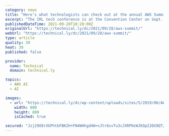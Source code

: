 ```yaml
---
category: news
title: "Here’s what technologists can check out at the annual AWS Summit in DC"
excerpt: "The IRL tech conference is at the Convention Center on Sept. 28-29. On the agenda: speakers from PBS and Blackboard, as well as different level tracks based on attendee experience."
publishedDateTime: 2021-09-28T18:28:00Z
originalUrl: "https://technical.ly/dc/2021/09/28/aws-summit/"
webUrl: "https://technical.ly/dc/2021/09/28/aws-summit/"
type: article
quality: 39
heat: 39
published: false

provider:
  name: Technical
  domain: technical.ly

topics:
  - AWS AI
  - AI

images:
  - url: "https://technical.ly/dc/wp-content/uploads/sites/5/2019/06/AWS-public-sector-summit.jpg"
    width: 800
    height: 800
    isCached: true

secured: "Jzj29O9rXGPhtbFBK2H+FN4WHhgd4W+xJtr6svTu3cJXRPHzWJKOpI2OU9QT/V2xGrIY0wtYHpuSwcMvfClY2Vi2nxyJxORyM8IUzeuS8YSpyQyiVtOrrfjmrDrj859UvRrAeUeYTkouYNYnwbVcJhXpO/qBVPUCTEv3KkV6EloAtKSVJh+KxFzruVzdTm9JuRmFM0bFOZ2qQKvcaQteShi3HlzR+mpe494QTWSYF9QFFgUFUS3Na3n6reOwUiZuxbrZZ+AdGTUblNPuYEiAlowT+fzY6YiJEocap8gF/j3uYxefAsgQNWF4wW2IEvzSAmwIGYUszE0w+MEP8HmjV18Rt5bNa+IV6GgqEGhCQM4=;KE6IOyeG5Yh6tI46wmTTtg=="
---
```


